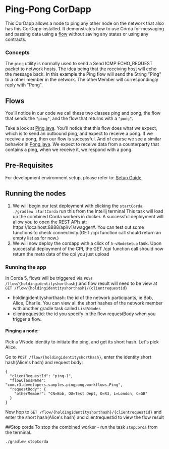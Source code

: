 # Ping-Pong CorDapp
This CorDapp allows a node to ping any other node on the network that also has this CorDapp installed.
It demonstrates how to use Corda for messaging and passing data using a [flow](https://docs.r3.com/en/platform/corda/5.0-beta/developing/ledger/flows.html) without saving any states or using any contracts.


### Concepts
The `ping` utility is normally used to send a Send ICMP ECHO_REQUEST packet to network hosts. The idea being that the receiving host will echo the message back.
In this example the Ping flow will send the String "Ping" to a other member in the network.
The otherMember will correspondingly reply with "Pong".

## Flows
You'll notice in our code we call these two classes ping and pong, the flow that sends the `"ping"`, and the flow that returns with a `"pong"`.

Take a look at [Ping.java](./workflows/src/main/java/com/r3/developers/pingpong/workflows/Ping.java).
You'll notice that this flow does what we expect, which is to send an outbound ping, and expect to receive a pong.
If we receive a pong, then our flow is successful.
And of course we see a similar behavior in [Pong.java](./workflows/src/main/java/com/r3/developers/pingpong/workflows/Pong.java).
We expect to receive data from a counterparty that contains a ping, when we receive it, we respond with a pong.

## Pre-Requisites
For development environment setup, please refer to: [Setup Guide](https://docs.r3.com/).


## Running the nodes
1. We will begin our test deployment with clicking the `startCorda`.
   `./gradlew startCorda` run this from the Intellij terminal
   This task will load up the combined Corda workers in docker.
   A successful deployment will allow you to open the REST APIs at: https://localhost:8888/api/v1/swagger#.
   You can test out some functions to check connectivity.(GET /cpi function call should return an empty list as for now.)
2. We will now deploy the cordapp with a click of `5-vNodeSetup` task. Upon successful deployment of the CPI,
   the GET /cpi function call should now return the meta data of the cpi you just upload


### Running the app
In Corda 5, flows will be triggered via `POST /flow/{holdingidentityshorthash}` and flow result will need to be view at
`GET /flow/{holdingidentityshorthash}/{clientrequestid}`
* holdingidentityshorthash: the id of the network participants, ie Bob, Alice, Charlie. You can view all the short
  hashes of the network member with another gradle task called `ListVNodes`
* clientrequestid: the id you specify in the flow requestBody when you trigger a flow.

####  Pinging a node:
Pick a VNode identity to initiate the ping, and get its short hash. Let's pick Alice.

Go to `POST /flow/{holdingidentityshorthash}`, enter the identity short hash(Alice's hash) and request body:
```
{
  "clientRequestId": "ping-1",
  "flowClassName": "com.r3.developers.samples.pingpong.workflows.Ping",
  "requestBody": {
    "otherMember": "CN=Bob, OU=Test Dept, O=R3, L=London, C=GB"
  }
}
```

Now hop to `GET /flow/{holdingidentityshorthash}/{clientrequestid}` and enter the short
hash(Alice's hash) and clientrequestid to view the flow result

##Stop corda
To stop the combined worker - run the task `stopCorda` from the terminal.
```
./gradlew stopCorda
```
